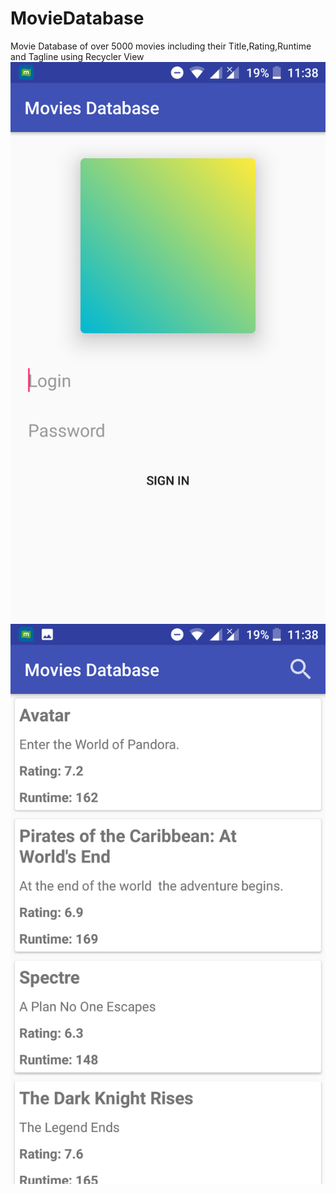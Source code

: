 # MovieDatabase
Movie Database of over 5000 movies including their Title,Rating,Runtime and Tagline using Recycler View
![Screenshots](https://github.com/Somil112/MovieDatabase/blob/master/Screenshots/Screenshot_20180220-233831.png)
![Screenshots](https://github.com/Somil112/MovieDatabase/blob/master/Screenshots/Screenshot_20180220-233854.png)

